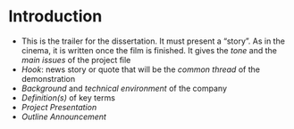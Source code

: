 # Introduction

<!-- [TOC] -->

* This is the trailer for the dissertation.
  It must present a “story”.
  As in the cinema, it is written once the film is finished.
  It gives the *tone* and the *main issues* of the project file
* *Hook*: news story or quote that will be the *common thread* of the demonstration
* *Background* and *technical environment* of the company
* *Definition(s)* of key terms
* *Project Presentation*
* *Outline Announcement*
